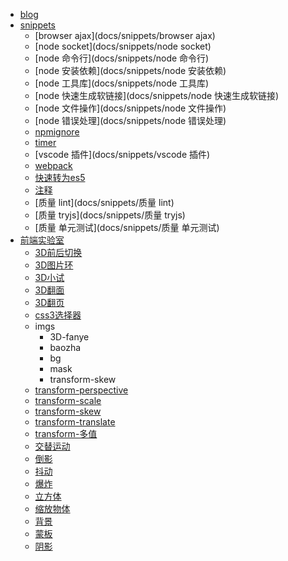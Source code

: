   + [blog](docs/blog/)
  + [snippets](docs/snippets/)
    + [browser ajax](docs/snippets/browser ajax)
    + [node socket](docs/snippets/node socket)
    + [node 命令行](docs/snippets/node 命令行)
    + [node 安装依赖](docs/snippets/node 安装依赖)
    + [node 工具库](docs/snippets/node 工具库)
    + [node 快速生成软链接](docs/snippets/node 快速生成软链接)
    + [node 文件操作](docs/snippets/node 文件操作)
    + [node 错误处理](docs/snippets/node 错误处理)
    + [npmignore](docs/snippets/npmignore)
    + [timer](docs/snippets/timer)
    + [vscode 插件](docs/snippets/vscode 插件)
    + [webpack](docs/snippets/webpack)
    + [快速转为es5](docs/snippets/快速转为es5)
    + [注释](docs/snippets/注释)
    + [质量 lint](docs/snippets/质量 lint)
    + [质量 tryjs](docs/snippets/质量 tryjs)
    + [质量 单元测试](docs/snippets/质量 单元测试)
  + [前端实验室](docs/前端实验室/)
    + [3D前后切换](docs/前端实验室/3D前后切换)
    + [3D图片环](docs/前端实验室/3D图片环)
    + [3D小试](docs/前端实验室/3D小试)
    + [3D翻面](docs/前端实验室/3D翻面)
    + [3D翻页](docs/前端实验室/3D翻页)
    + [css3选择器](docs/前端实验室/css3选择器)
    + imgs
      + 3D-fanye
      + baozha
      + bg
      + mask
      + transform-skew
    + [transform-perspective](docs/前端实验室/transform-perspective)
    + [transform-scale](docs/前端实验室/transform-scale)
    + [transform-skew](docs/前端实验室/transform-skew)
    + [transform-translate](docs/前端实验室/transform-translate)
    + [transform-多值](docs/前端实验室/transform-多值)
    + [交替运动](docs/前端实验室/交替运动)
    + [倒影](docs/前端实验室/倒影)
    + [抖动](docs/前端实验室/抖动)
    + [爆炸](docs/前端实验室/爆炸)
    + [立方体](docs/前端实验室/立方体)
    + [缩放物体](docs/前端实验室/缩放物体)
    + [背景](docs/前端实验室/背景)
    + [蒙板](docs/前端实验室/蒙板)
    + [阴影](docs/前端实验室/阴影)